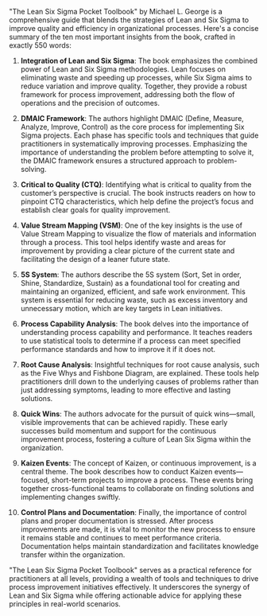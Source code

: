 "The Lean Six Sigma Pocket Toolbook" by Michael L. George is a comprehensive guide that blends the strategies of Lean and Six Sigma to improve quality and efficiency in organizational processes. Here's a concise summary of the ten most important insights from the book, crafted in exactly 550 words:

1. **Integration of Lean and Six Sigma**: The book emphasizes the combined power of Lean and Six Sigma methodologies. Lean focuses on eliminating waste and speeding up processes, while Six Sigma aims to reduce variation and improve quality. Together, they provide a robust framework for process improvement, addressing both the flow of operations and the precision of outcomes.

2. **DMAIC Framework**: The authors highlight DMAIC (Define, Measure, Analyze, Improve, Control) as the core process for implementing Six Sigma projects. Each phase has specific tools and techniques that guide practitioners in systematically improving processes. Emphasizing the importance of understanding the problem before attempting to solve it, the DMAIC framework ensures a structured approach to problem-solving.

3. **Critical to Quality (CTQ)**: Identifying what is critical to quality from the customer’s perspective is crucial. The book instructs readers on how to pinpoint CTQ characteristics, which help define the project’s focus and establish clear goals for quality improvement.

4. **Value Stream Mapping (VSM)**: One of the key insights is the use of Value Stream Mapping to visualize the flow of materials and information through a process. This tool helps identify waste and areas for improvement by providing a clear picture of the current state and facilitating the design of a leaner future state.

5. **5S System**: The authors describe the 5S system (Sort, Set in order, Shine, Standardize, Sustain) as a foundational tool for creating and maintaining an organized, efficient, and safe work environment. This system is essential for reducing waste, such as excess inventory and unnecessary motion, which are key targets in Lean initiatives.

6. **Process Capability Analysis**: The book delves into the importance of understanding process capability and performance. It teaches readers to use statistical tools to determine if a process can meet specified performance standards and how to improve it if it does not.

7. **Root Cause Analysis**: Insightful techniques for root cause analysis, such as the Five Whys and Fishbone Diagram, are explained. These tools help practitioners drill down to the underlying causes of problems rather than just addressing symptoms, leading to more effective and lasting solutions.

8. **Quick Wins**: The authors advocate for the pursuit of quick wins—small, visible improvements that can be achieved rapidly. These early successes build momentum and support for the continuous improvement process, fostering a culture of Lean Six Sigma within the organization.

9. **Kaizen Events**: The concept of Kaizen, or continuous improvement, is a central theme. The book describes how to conduct Kaizen events—focused, short-term projects to improve a process. These events bring together cross-functional teams to collaborate on finding solutions and implementing changes swiftly.

10. **Control Plans and Documentation**: Finally, the importance of control plans and proper documentation is stressed. After process improvements are made, it is vital to monitor the new process to ensure it remains stable and continues to meet performance criteria. Documentation helps maintain standardization and facilitates knowledge transfer within the organization.

"The Lean Six Sigma Pocket Toolbook" serves as a practical reference for practitioners at all levels, providing a wealth of tools and techniques to drive process improvement initiatives effectively. It underscores the synergy of Lean and Six Sigma while offering actionable advice for applying these principles in real-world scenarios.